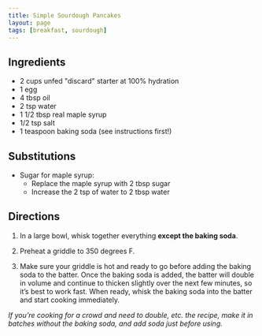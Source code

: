 ```yaml
---
title: Simple Sourdough Pancakes
layout: page
tags: [breakfast, sourdough]
---
```


## Ingredients

* 2 cups unfed "discard" starter at 100% hydration
* 1 egg
* 4 tbsp oil
* 2 tsp water
* 1 1/2 tbsp real maple syrup
* 1/2 tsp salt
* 1 teaspoon baking soda (see instructions first!)

## Substitutions
* Sugar for maple syrup:
  * Replace the maple syrup with 2 tbsp sugar
  * Increase the 2 tsp of water to 2 tbsp water

## Directions

1. In a large bowl, whisk together everything **except the baking soda**.

2. Preheat a griddle to 350 degrees F.

3. Make sure your griddle is hot and ready to go before adding the baking soda to the batter. Once the baking soda is added, the batter will double in volume and continue to thicken slightly over the next few minutes, so it’s best to work fast. When ready, whisk the baking soda into the batter and start cooking immediately.

_If you’re cooking for a crowd and need to double, etc. the recipe, make it in batches without the baking soda, and add soda just before using._
